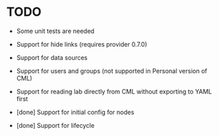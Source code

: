 # TODO

* Some unit tests are needed
* Support for hide links (requires provider 0.7.0)
* Support for data sources
* Support for users and groups (not supported in Personal version of CML)
* Support for reading lab directly from CML without exporting to YAML first

* [done] Support for initial config for nodes
* [done] Support for lifecycle

